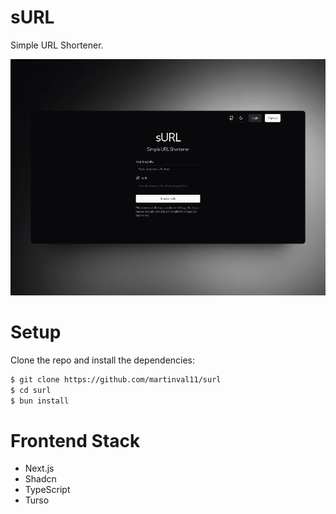 # sURL
Simple URL Shortener.

![screenshot](https://github.com/jtylpksz/surl/blob/main/images/scr.png?raw=true)

# Setup
Clone the repo and install the dependencies:

```sh
$ git clone https://github.com/martinval11/surl
$ cd surl
$ bun install
```

# Frontend Stack
- Next.js
- Shadcn
- TypeScript
- Turso
